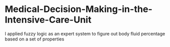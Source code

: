 # Medical-Decision-Making-in-the-Intensive-Care-Unit
I applied fuzzy logic as an expert system to figure out body fluid percentage based on a set of properties
